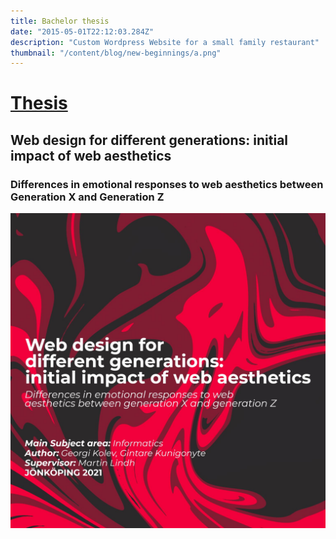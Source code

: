 ```yaml
---
title: Bachelor thesis
date: "2015-05-01T22:12:03.284Z"
description: "Custom Wordpress Website for a small family restaurant"
thumbnail: "/content/blog/new-beginnings/a.png"
---
```

# [Thesis](https://drive.google.com/file/d/1LgFRte0RF_IqsgYnoEPG0JhhDaYKyMSm/view)

## Web design for different generations: initial impact of web aesthetics

### Differences in emotional responses to web aesthetics between Generation X and Generation Z

![](./cover.png)